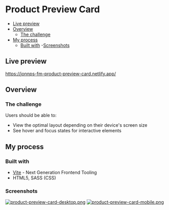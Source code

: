 # Product Preview Card

- [Live preview](#live-preview)
- [Overview](#overview)
  - [The challenge](#the-challenge)
- [My process](#my-process)
  - [Built with](#built-with) -[Screenshots](#screenshots)

## Live preview

https://jonnps-fm-product-preview-card.netlify.app/

## Overview

### The challenge

Users should be able to:

- View the optimal layout depending on their device's screen size
- See hover and focus states for interactive elements

## My process

### Built with

- [Vite](https://vitejs.dev/) - Next Generation Frontend Tooling
- HTML5, SASS (CSS)

### Screenshots

[![product-preview-card-desktop.png](https://i.imgur.com/g7pPOsu.png)](https://imgur.com/g7pPOsu)
[![product-preview-card-mobile.png](https://i.imgur.com/kZAUiv2.png)](https://imgur.com/kZAUiv2)
